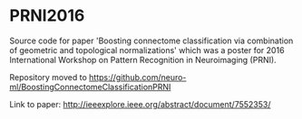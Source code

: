 # PRNI2016
Source code for paper 'Boosting connectome classification via combination of geometric and topological normalizations' which was a poster for 2016 International Workshop on Pattern Recognition in Neuroimaging (PRNI).

Repository moved to https://github.com/neuro-ml/BoostingConnectomeClassificationPRNI

Link to paper: http://ieeexplore.ieee.org/abstract/document/7552353/
